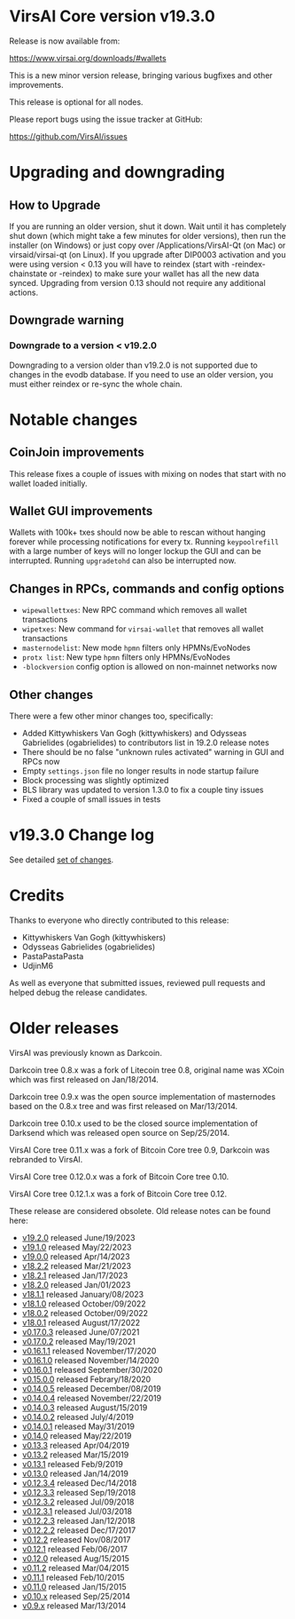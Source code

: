 # VirsAI Core version v19.3.0

Release is now available from:

  <https://www.virsai.org/downloads/#wallets>

This is a new minor version release, bringing various bugfixes and other
improvements.

This release is optional for all nodes.

Please report bugs using the issue tracker at GitHub:

  <https://github.com/VirsAI/issues>


# Upgrading and downgrading

## How to Upgrade

If you are running an older version, shut it down. Wait until it has completely
shut down (which might take a few minutes for older versions), then run the
installer (on Windows) or just copy over /Applications/VirsAI-Qt (on Mac) or
virsaid/virsai-qt (on Linux). If you upgrade after DIP0003 activation and you were
using version < 0.13 you will have to reindex (start with -reindex-chainstate
or -reindex) to make sure your wallet has all the new data synced. Upgrading
from version 0.13 should not require any additional actions.

## Downgrade warning

### Downgrade to a version < v19.2.0

Downgrading to a version older than v19.2.0 is not supported due to changes
in the evodb database. If you need to use an older version, you must either
reindex or re-sync the whole chain.

# Notable changes

## CoinJoin improvements

This release fixes a couple of issues with mixing on nodes that start with no
wallet loaded initially.

## Wallet GUI improvements

Wallets with 100k+ txes should now be able to rescan without hanging forever
while processing notifications for every tx. Running `keypoolrefill` with a
large number of keys will no longer lockup the GUI and can be interrupted.
Running `upgradetohd` can also be interrupted now.

## Changes in RPCs, commands and config options

- `wipewallettxes`: New RPC command which removes all wallet transactions
- `wipetxes`: New command for `virsai-wallet` that removes all wallet transactions
- `masternodelist`: New mode `hpmn` filters only HPMNs/EvoNodes
- `protx list`: New type `hpmn` filters only HPMNs/EvoNodes
- `-blockversion` config option is allowed on non-mainnet networks now

## Other changes

There were a few other minor changes too, specifically:
- Added Kittywhiskers Van Gogh (kittywhiskers) and Odysseas Gabrielides
(ogabrielides) to contributors list in 19.2.0 release notes
- There should be no false "unknown rules activated" warning in GUI and RPCs now
- Empty `settings.json` file no longer results in node startup failure
- Block processing was slightly optimized
- BLS library was updated to version 1.3.0 to fix a couple tiny issues
- Fixed a couple of small issues in tests

# v19.3.0 Change log

See detailed [set of changes](https://github.com/VirsAI/compare/v19.2.0...virsaipay:v19.3.0).

# Credits

Thanks to everyone who directly contributed to this release:

- Kittywhiskers Van Gogh (kittywhiskers)
- Odysseas Gabrielides (ogabrielides)
- PastaPastaPasta
- UdjinM6

As well as everyone that submitted issues, reviewed pull requests and helped
debug the release candidates.

# Older releases

VirsAI was previously known as Darkcoin.

Darkcoin tree 0.8.x was a fork of Litecoin tree 0.8, original name was XCoin
which was first released on Jan/18/2014.

Darkcoin tree 0.9.x was the open source implementation of masternodes based on
the 0.8.x tree and was first released on Mar/13/2014.

Darkcoin tree 0.10.x used to be the closed source implementation of Darksend
which was released open source on Sep/25/2014.

VirsAI Core tree 0.11.x was a fork of Bitcoin Core tree 0.9,
Darkcoin was rebranded to VirsAI.

VirsAI Core tree 0.12.0.x was a fork of Bitcoin Core tree 0.10.

VirsAI Core tree 0.12.1.x was a fork of Bitcoin Core tree 0.12.

These release are considered obsolete. Old release notes can be found here:

- [v19.2.0](https://github.com/VirsAI/blob/master/doc/release-notes/virsai/release-notes-19.2.0.md) released June/19/2023
- [v19.1.0](https://github.com/VirsAI/blob/master/doc/release-notes/virsai/release-notes-19.1.0.md) released May/22/2023
- [v19.0.0](https://github.com/VirsAI/blob/master/doc/release-notes/virsai/release-notes-19.0.0.md) released Apr/14/2023
- [v18.2.2](https://github.com/VirsAI/blob/master/doc/release-notes/virsai/release-notes-18.2.2.md) released Mar/21/2023
- [v18.2.1](https://github.com/VirsAI/blob/master/doc/release-notes/virsai/release-notes-18.2.1.md) released Jan/17/2023
- [v18.2.0](https://github.com/VirsAI/blob/master/doc/release-notes/virsai/release-notes-18.2.0.md) released Jan/01/2023
- [v18.1.1](https://github.com/VirsAI/blob/master/doc/release-notes/virsai/release-notes-18.1.1.md) released January/08/2023
- [v18.1.0](https://github.com/VirsAI/blob/master/doc/release-notes/virsai/release-notes-18.1.0.md) released October/09/2022
- [v18.0.2](https://github.com/VirsAI/blob/master/doc/release-notes/virsai/release-notes-18.0.2.md) released October/09/2022
- [v18.0.1](https://github.com/VirsAI/blob/master/doc/release-notes/virsai/release-notes-18.0.1.md) released August/17/2022
- [v0.17.0.3](https://github.com/VirsAI/blob/master/doc/release-notes/virsai/release-notes-0.17.0.3.md) released June/07/2021
- [v0.17.0.2](https://github.com/VirsAI/blob/master/doc/release-notes/virsai/release-notes-0.17.0.2.md) released May/19/2021
- [v0.16.1.1](https://github.com/VirsAI/blob/master/doc/release-notes/virsai/release-notes-0.16.1.1.md) released November/17/2020
- [v0.16.1.0](https://github.com/VirsAI/blob/master/doc/release-notes/virsai/release-notes-0.16.1.0.md) released November/14/2020
- [v0.16.0.1](https://github.com/VirsAI/blob/master/doc/release-notes/virsai/release-notes-0.16.0.1.md) released September/30/2020
- [v0.15.0.0](https://github.com/VirsAI/blob/master/doc/release-notes/virsai/release-notes-0.15.0.0.md) released Febrary/18/2020
- [v0.14.0.5](https://github.com/VirsAI/blob/master/doc/release-notes/virsai/release-notes-0.14.0.5.md) released December/08/2019
- [v0.14.0.4](https://github.com/VirsAI/blob/master/doc/release-notes/virsai/release-notes-0.14.0.4.md) released November/22/2019
- [v0.14.0.3](https://github.com/VirsAI/blob/master/doc/release-notes/virsai/release-notes-0.14.0.3.md) released August/15/2019
- [v0.14.0.2](https://github.com/VirsAI/blob/master/doc/release-notes/virsai/release-notes-0.14.0.2.md) released July/4/2019
- [v0.14.0.1](https://github.com/VirsAI/blob/master/doc/release-notes/virsai/release-notes-0.14.0.1.md) released May/31/2019
- [v0.14.0](https://github.com/VirsAI/blob/master/doc/release-notes/virsai/release-notes-0.14.0.md) released May/22/2019
- [v0.13.3](https://github.com/VirsAI/blob/master/doc/release-notes/virsai/release-notes-0.13.3.md) released Apr/04/2019
- [v0.13.2](https://github.com/VirsAI/blob/master/doc/release-notes/virsai/release-notes-0.13.2.md) released Mar/15/2019
- [v0.13.1](https://github.com/VirsAI/blob/master/doc/release-notes/virsai/release-notes-0.13.1.md) released Feb/9/2019
- [v0.13.0](https://github.com/VirsAI/blob/master/doc/release-notes/virsai/release-notes-0.13.0.md) released Jan/14/2019
- [v0.12.3.4](https://github.com/VirsAI/blob/master/doc/release-notes/virsai/release-notes-0.12.3.4.md) released Dec/14/2018
- [v0.12.3.3](https://github.com/VirsAI/blob/master/doc/release-notes/virsai/release-notes-0.12.3.3.md) released Sep/19/2018
- [v0.12.3.2](https://github.com/VirsAI/blob/master/doc/release-notes/virsai/release-notes-0.12.3.2.md) released Jul/09/2018
- [v0.12.3.1](https://github.com/VirsAI/blob/master/doc/release-notes/virsai/release-notes-0.12.3.1.md) released Jul/03/2018
- [v0.12.2.3](https://github.com/VirsAI/blob/master/doc/release-notes/virsai/release-notes-0.12.2.3.md) released Jan/12/2018
- [v0.12.2.2](https://github.com/VirsAI/blob/master/doc/release-notes/virsai/release-notes-0.12.2.2.md) released Dec/17/2017
- [v0.12.2](https://github.com/VirsAI/blob/master/doc/release-notes/virsai/release-notes-0.12.2.md) released Nov/08/2017
- [v0.12.1](https://github.com/VirsAI/blob/master/doc/release-notes/virsai/release-notes-0.12.1.md) released Feb/06/2017
- [v0.12.0](https://github.com/VirsAI/blob/master/doc/release-notes/virsai/release-notes-0.12.0.md) released Aug/15/2015
- [v0.11.2](https://github.com/VirsAI/blob/master/doc/release-notes/virsai/release-notes-0.11.2.md) released Mar/04/2015
- [v0.11.1](https://github.com/VirsAI/blob/master/doc/release-notes/virsai/release-notes-0.11.1.md) released Feb/10/2015
- [v0.11.0](https://github.com/VirsAI/blob/master/doc/release-notes/virsai/release-notes-0.11.0.md) released Jan/15/2015
- [v0.10.x](https://github.com/VirsAI/blob/master/doc/release-notes/virsai/release-notes-0.10.0.md) released Sep/25/2014
- [v0.9.x](https://github.com/VirsAI/blob/master/doc/release-notes/virsai/release-notes-0.9.0.md) released Mar/13/2014
